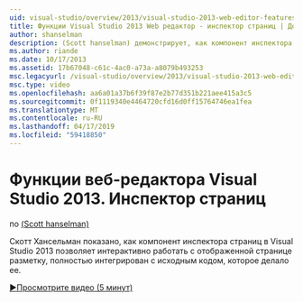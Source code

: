 ```yaml
---
uid: visual-studio/overview/2013/visual-studio-2013-web-editor-features-page-inspector
title: Функции Visual Studio 2013 Web редактор - инспектор страниц | Документация Майкрософт
author: shanselman
description: (Scott hanselman) демонстрирует, как компонент инспектора страниц в Visual Studio 2013 позволяет интерактивно работать с отображенной странице разметку, полностью интегрированный w...
ms.author: riande
ms.date: 10/17/2013
ms.assetid: 17b67048-c61c-4ac0-a73a-a8079b493253
msc.legacyurl: /visual-studio/overview/2013/visual-studio-2013-web-editor-features-page-inspector
msc.type: video
ms.openlocfilehash: aa6a01a37b6f39f87e2b77d351b221aee415a3c5
ms.sourcegitcommit: 0f1119340e4464720cfd16d0ff15764746ea1fea
ms.translationtype: MT
ms.contentlocale: ru-RU
ms.lasthandoff: 04/17/2019
ms.locfileid: "59418850"
---
```

# <a name="visual-studio-2013-web-editor-features---page-inspector"></a>Функции веб-редактора Visual Studio 2013. Инспектор страниц

по [(Scott hanselman)](https://github.com/shanselman)

Скотт Хансельман показано, как компонент инспектора страниц в Visual Studio 2013 позволяет интерактивно работать с отображенной странице разметку, полностью интегрирован с исходным кодом, которое делало ее.

[&#9654;Просмотрите видео (5 минут)](https://channel9.msdn.com/Blogs/ASP-NET-Site-Videos/visual-studio-2013-web-editor-features-page-inspector)
